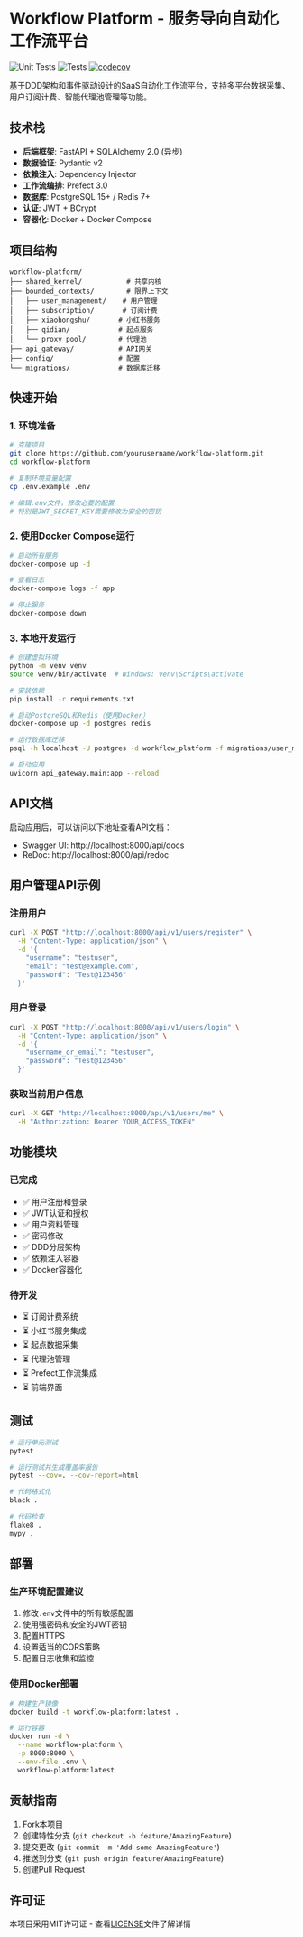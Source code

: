 # Workflow Platform - 服务导向自动化工作流平台

![Unit Tests](https://github.com/12306hujunjie/workflow/actions/workflows/unit-tests.yml/badge.svg)
![Tests](https://github.com/12306hujunjie/workflow/actions/workflows/test.yml/badge.svg)
[![codecov](https://codecov.io/gh/12306hujunjie/workflow/branch/master/graph/badge.svg)](https://codecov.io/gh/12306hujunjie/workflow)

基于DDD架构和事件驱动设计的SaaS自动化工作流平台，支持多平台数据采集、用户订阅计费、智能代理池管理等功能。

## 技术栈

- **后端框架**: FastAPI + SQLAlchemy 2.0 (异步)
- **数据验证**: Pydantic v2
- **依赖注入**: Dependency Injector
- **工作流编排**: Prefect 3.0
- **数据库**: PostgreSQL 15+ / Redis 7+
- **认证**: JWT + BCrypt
- **容器化**: Docker + Docker Compose

## 项目结构

```
workflow-platform/
├── shared_kernel/           # 共享内核
├── bounded_contexts/        # 限界上下文
│   ├── user_management/    # 用户管理
│   ├── subscription/       # 订阅计费
│   ├── xiaohongshu/       # 小红书服务
│   ├── qidian/            # 起点服务
│   └── proxy_pool/        # 代理池
├── api_gateway/           # API网关
├── config/                # 配置
└── migrations/            # 数据库迁移
```

## 快速开始

### 1. 环境准备

```bash
# 克隆项目
git clone https://github.com/yourusername/workflow-platform.git
cd workflow-platform

# 复制环境变量配置
cp .env.example .env

# 编辑.env文件，修改必要的配置
# 特别是JWT_SECRET_KEY需要修改为安全的密钥
```

### 2. 使用Docker Compose运行

```bash
# 启动所有服务
docker-compose up -d

# 查看日志
docker-compose logs -f app

# 停止服务
docker-compose down
```

### 3. 本地开发运行

```bash
# 创建虚拟环境
python -m venv venv
source venv/bin/activate  # Windows: venv\Scripts\activate

# 安装依赖
pip install -r requirements.txt

# 启动PostgreSQL和Redis（使用Docker）
docker-compose up -d postgres redis

# 运行数据库迁移
psql -h localhost -U postgres -d workflow_platform -f migrations/user_management.sql

# 启动应用
uvicorn api_gateway.main:app --reload
```

## API文档

启动应用后，可以访问以下地址查看API文档：

- Swagger UI: http://localhost:8000/api/docs
- ReDoc: http://localhost:8000/api/redoc

## 用户管理API示例

### 注册用户
```bash
curl -X POST "http://localhost:8000/api/v1/users/register" \
  -H "Content-Type: application/json" \
  -d '{
    "username": "testuser",
    "email": "test@example.com",
    "password": "Test@123456"
  }'
```

### 用户登录
```bash
curl -X POST "http://localhost:8000/api/v1/users/login" \
  -H "Content-Type: application/json" \
  -d '{
    "username_or_email": "testuser",
    "password": "Test@123456"
  }'
```

### 获取当前用户信息
```bash
curl -X GET "http://localhost:8000/api/v1/users/me" \
  -H "Authorization: Bearer YOUR_ACCESS_TOKEN"
```

## 功能模块

### 已完成
- ✅ 用户注册和登录
- ✅ JWT认证和授权
- ✅ 用户资料管理
- ✅ 密码修改
- ✅ DDD分层架构
- ✅ 依赖注入容器
- ✅ Docker容器化

### 待开发
- ⏳ 订阅计费系统
- ⏳ 小红书服务集成
- ⏳ 起点数据采集
- ⏳ 代理池管理
- ⏳ Prefect工作流集成
- ⏳ 前端界面

## 测试

```bash
# 运行单元测试
pytest

# 运行测试并生成覆盖率报告
pytest --cov=. --cov-report=html

# 代码格式化
black .

# 代码检查
flake8 .
mypy .
```

## 部署

### 生产环境配置建议

1. 修改`.env`文件中的所有敏感配置
2. 使用强密码和安全的JWT密钥
3. 配置HTTPS
4. 设置适当的CORS策略
5. 配置日志收集和监控

### 使用Docker部署

```bash
# 构建生产镜像
docker build -t workflow-platform:latest .

# 运行容器
docker run -d \
  --name workflow-platform \
  -p 8000:8000 \
  --env-file .env \
  workflow-platform:latest
```

## 贡献指南

1. Fork本项目
2. 创建特性分支 (`git checkout -b feature/AmazingFeature`)
3. 提交更改 (`git commit -m 'Add some AmazingFeature'`)
4. 推送到分支 (`git push origin feature/AmazingFeature`)
5. 创建Pull Request

## 许可证

本项目采用MIT许可证 - 查看[LICENSE](LICENSE)文件了解详情